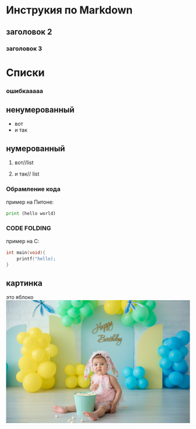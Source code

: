 # Инструкия по Markdown 

## заголовок 2

### заголовок 3


# Списки

### ошибкааааа
## ненумерованный
* вот
* и так
## нумерованный

1. вот//list

2. и так// list

### Обрамление кода

пример на Питоне:

```python
print (hello world)
```

### CODE FOLDING

пример на С:
```C
int main(void){
    printf("hello);
}
```
## картинка
это яблоко
![apple](apple.jpg)